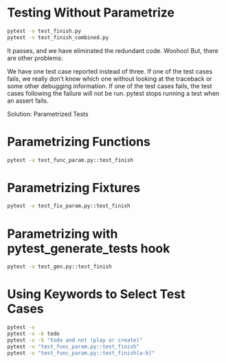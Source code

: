 


Testing Without Parametrize
============================


```bash
pytest -v test_finish.py
pytest -v test_finish_combined.py
```

It passes, and we have eliminated the redundant code. Woohoo! But, there are other problems:

We have one test case reported instead of three.
If one of the test cases fails, we really don’t know which one without looking at the traceback or some other debugging information.
If one of the test cases fails, the test cases following the failure will not be run. pytest stops running a test when an assert fails.

Solution: Parametrized Tests


Parametrizing Functions
========================

```bash
pytest -v test_func_param.py::test_finish
```

Parametrizing Fixtures
======================

```bash
pytest -v test_fix_param.py::test_finish
```


Parametrizing with pytest_generate_tests hook
============================================

```bash
pytest -v test_gen.py::test_finish
```


Using Keywords to Select Test Cases
===================================


```bash
pytest -v 
pytest -v -k todo
pytest -v -k "todo and not (play or create)"
pytest -v "test_func_param.py::test_finish"
pytest -v "test_func_param.py::test_finish[a-b]"
```

